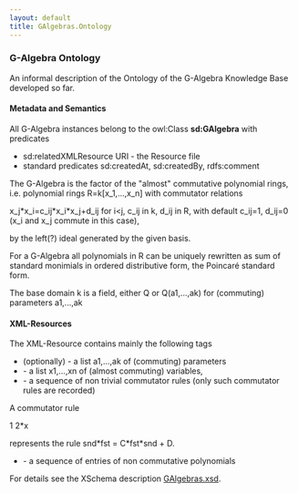 ```yaml
---
layout: default
title: GAlgebras.Ontology
---
```


### G-Algebra Ontology

An informal description of the Ontology of the G-Algebra Knowledge Base developed so far.

#### Metadata and Semantics

All G-Algebra instances belong to the owl:Class **sd:GAlgebra** with predicates

-   sd:relatedXMLResource URI - the Resource file
-   standard predicates sd:createdAt, sd:createdBy, rdfs:comment

The G-Algebra is the factor of the "almost" commutative polynomial rings, i.e. polynomial rings R=k[x\_1,...,x\_n] with commutator relations

  
x\_j\*x\_i=c\_ij\*x\_i\*x\_j+d\_ij for i\<j, c\_ij in k, d\_ij in R, with default c\_ij=1, d\_ij=0 (x\_i and x\_j commute in this case),

by the left(?) ideal generated by the given basis.

For a G-Algebra all polynomials in R can be uniquely rewritten as sum of standard monimials in ordered distributive form, the Poincaré standard form.

The base domain k is a field, either Q or Q(a1,...,ak) for (commuting) parameters a1,...,ak

#### XML-Resources

The XML-Resource contains mainly the following tags

-   (optionally) <parameters> - a list a1,...,ak of (commuting) parameters
-   <vars> - a list x1,...,xn of (almost commuting) variables,
-   <commutators> - a sequence of non trivial commutator rules (only such commutator rules are recorded)

  
  
A commutator rule

  
<commutator fst="y" snd="Dy"> <C>1</D> <D>2\*x</D> </commutator>

represents the rule snd\*fst = C\*fst\*snd + D.

-   <basis> - a sequence of <ncpoly> entries of non commutative polynomials

For details see the XSchema description [GAlgebras.xsd](http://symbolicdata.org/XMLResources/GAlgebras.xsd).
